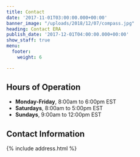 ```yaml
---
title: Contact
date: '2017-11-01T03:00:00.000+00:00'
banner_image: "/uploads/2018/12/07/compass.jpg"
heading: Contact ERA
publish_date: '2017-12-01T04:00:00.000+00:00'
show_staff: true
menu:
  footer:
    weight: 6

---
```

## Hours of Operation

- **Monday-Friday**, 8:00am to 6:00pm EST
- **Saturdays**, 8:00am to 5:00pm EST
- **Sundays**, 9:00am to 12:00pm EST

## Contact Information
{% include address.html %}
